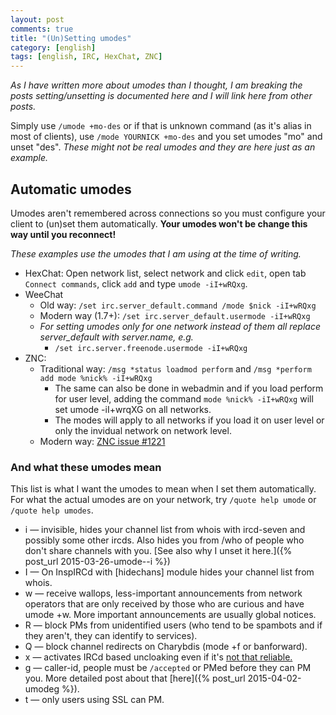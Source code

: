 ```yaml
---
layout: post
comments: true
title: "(Un)Setting umodes"
category: [english]
tags: [english, IRC, HexChat, ZNC]
---
```


*As I have written more about umodes than I thought, I am breaking the
posts setting/unsetting is documented here and I will link here from other
posts.*

Simply use `/umode +mo-des` or if that is unknown command (as it's alias
in most of clients), use `/mode YOURNICK +mo-des` and you set umodes "mo"
and unset "des". *These might not be real umodes and they are here just as
an example.*

## Automatic umodes

Umodes aren't remembered across connections so you must configure your
client to (un)set them automatically. **Your umodes won't be change this
way until you reconnect!**

*These examples use the umodes that I am using at the time of writing.*

* HexChat: Open network list, select network and click `edit`, open tab
  `Connect commands`, click `add` and type `umode -iI+wRQxg`.
* WeeChat
    * Old way: `/set irc.server_default.command /mode $nick -iI+wRQxg`
    * Modern way (1.7+): `/set irc.server_default.usermode -iI+wRQxg`
    * *For setting umodes only for one network instead of them all
      replace server_default with server.name, e.g.*
        * `/set irc.server.freenode.usermode -iI+wRQxg`
* ZNC:
    * Traditional way: `/msg *status loadmod perform` and
      `/msg *perform add mode %nick% -iI+wRQxg`
        * The same can also be done in webadmin and if you load perform for
          user level, adding the command `mode %nick% -iI+wRQxg` will set
          umode -iI+wrqXG on all networks.
        * The modes will apply to all networks if you load it on user
          level or only the invidual network on network level.
    * Modern way: [ZNC issue #1221](https://github.com/znc/znc/issues/1221)

### And what these umodes mean

This list is what I want the umodes to mean when I set them automatically.
For what the actual umodes are on your network, try `/quote help umode` or
`/quote help umodes`.

* i — invisible, hides your channel list from whois with ircd-seven and
  possibly some other ircds. Also hides you from /who of people who don't
  share channels with you. [See also why I unset it here.]({% post_url 2015-03-26-umode--i %})
* I — On InspIRCd with [hidechans] module hides your channel list from
  whois.
* w — receive wallops, less-important announcements from network operators
  that are only received by those who are curious and have umode +w. More
  important announcements are usually global notices.
* R — block PMs from unidentified users (who tend to be spambots and if
  they aren't, they can identify to services).
* Q — block channel redirects on Charybdis (mode +f or banforward).
* x — activates IRCd based uncloaking even if it's [not that reliable.](https://gist.github.com/maxteufel/1e2cf7ada079c271bd3c)
* g — caller-id, people must be `/accepted` or PMed before they can PM you.
  More detailed post about that [here]({% post_url 2015-04-02-umodeg %}).
* t — only users using SSL can PM.
